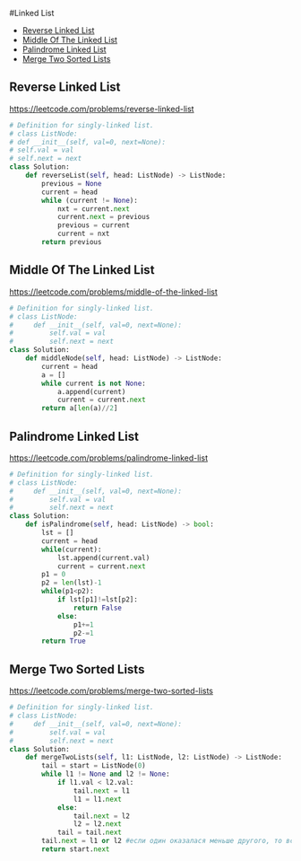 #Linked List
+ [Reverse Linked List](#reverse-linked-list)
+ [Middle Of The Linked List](#middle-of-the-linked-list)
+ [Palindrome Linked List](#palindrome-linked-list)
+ [Merge Two Sorted Lists](#merge-two-sorted-lists)

## Reverse Linked List

https://leetcode.com/problems/reverse-linked-list

```python
# Definition for singly-linked list.
# class ListNode:
# def __init__(self, val=0, next=None):
# self.val = val
# self.next = next
class Solution:
    def reverseList(self, head: ListNode) -> ListNode:
        previous = None
        current = head
        while (current != None):
            nxt = current.next
            current.next = previous
            previous = current
            current = nxt
        return previous
```


## Middle Of The Linked List

https://leetcode.com/problems/middle-of-the-linked-list

```python
# Definition for singly-linked list.
# class ListNode:
#     def __init__(self, val=0, next=None):
#         self.val = val
#         self.next = next
class Solution:
    def middleNode(self, head: ListNode) -> ListNode:
        current = head
        a = []
        while current is not None:
            a.append(current)
            current = current.next
        return a[len(a)//2]
```

## Palindrome Linked List

https://leetcode.com/problems/palindrome-linked-list

```python
# Definition for singly-linked list.
# class ListNode:
#     def __init__(self, val=0, next=None):
#         self.val = val
#         self.next = next
class Solution:
    def isPalindrome(self, head: ListNode) -> bool:
        lst = []
        current = head
        while(current):
            lst.append(current.val)
            current = current.next
        p1 = 0
        p2 = len(lst)-1
        while(p1<p2):
            if lst[p1]!=lst[p2]:
                return False
            else:
                p1+=1
                p2-=1
        return True
```


## Merge Two Sorted Lists

https://leetcode.com/problems/merge-two-sorted-lists

```python
# Definition for singly-linked list.
# class ListNode:
#     def __init__(self, val=0, next=None):
#         self.val = val
#         self.next = next
class Solution:
    def mergeTwoLists(self, l1: ListNode, l2: ListNode) -> ListNode:
        tail = start = ListNode(0)
        while l1 != None and l2 != None: 
            if l1.val < l2.val:
                tail.next = l1 
                l1 = l1.next 
            else: 
                tail.next = l2
                l2 = l2.next
            tail = tail.next 
        tail.next = l1 or l2 #если один оказалася меньше другого, то всё оставшееся от листа...
        return start.next
```






